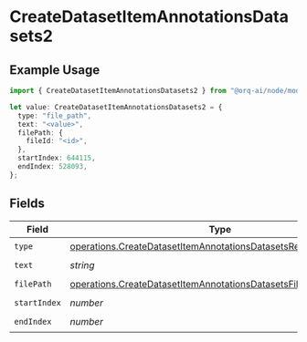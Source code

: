 # CreateDatasetItemAnnotationsDatasets2

## Example Usage

```typescript
import { CreateDatasetItemAnnotationsDatasets2 } from "@orq-ai/node/models/operations";

let value: CreateDatasetItemAnnotationsDatasets2 = {
  type: "file_path",
  text: "<value>",
  filePath: {
    fileId: "<id>",
  },
  startIndex: 644115,
  endIndex: 528093,
};
```

## Fields

| Field                                                                                                                                            | Type                                                                                                                                             | Required                                                                                                                                         | Description                                                                                                                                      |
| ------------------------------------------------------------------------------------------------------------------------------------------------ | ------------------------------------------------------------------------------------------------------------------------------------------------ | ------------------------------------------------------------------------------------------------------------------------------------------------ | ------------------------------------------------------------------------------------------------------------------------------------------------ |
| `type`                                                                                                                                           | [operations.CreateDatasetItemAnnotationsDatasetsResponse200Type](../../models/operations/createdatasetitemannotationsdatasetsresponse200type.md) | :heavy_check_mark:                                                                                                                               | N/A                                                                                                                                              |
| `text`                                                                                                                                           | *string*                                                                                                                                         | :heavy_check_mark:                                                                                                                               | N/A                                                                                                                                              |
| `filePath`                                                                                                                                       | [operations.CreateDatasetItemAnnotationsDatasetsFilePath](../../models/operations/createdatasetitemannotationsdatasetsfilepath.md)               | :heavy_check_mark:                                                                                                                               | N/A                                                                                                                                              |
| `startIndex`                                                                                                                                     | *number*                                                                                                                                         | :heavy_check_mark:                                                                                                                               | N/A                                                                                                                                              |
| `endIndex`                                                                                                                                       | *number*                                                                                                                                         | :heavy_check_mark:                                                                                                                               | N/A                                                                                                                                              |